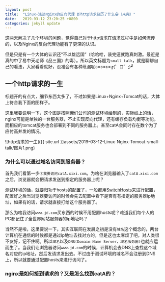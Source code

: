 ```yaml
---
layout: post
title:  "Linux-浅谈Nginx的反向代理 即http请求经历了什么😀（未完）"
date:   2019-03-12 23:20:25 +0800
categories: jekyll update
---
```


这两天解决了几个环境的问题，觉得自己对于http请求在请求过程中是如何流传的，以及Nginx的反向代理功能有了更深的认识。

但是只是有一个大体的认识还“不以雄远国”（哈哈哈，装完逼就跑真刺激。最近是真的中了易中天老师《品三国》的毒）。所以英文标题为`small talk`，就是聊聊自己的看法，大家看看就好，没准会有各种纰漏呢ε=ε=ε=┏(゜ロ゜;)┛

## 一个http请求的一生

标题开的有点大，细节东西太多了，不过如果是Linux+Nginx+Tomcat的话，大体上符合我下面的图样子。

这里我要说明一下，这个图是按照俺们公司的测试环境绘制的，实际线上的话，nginx可能是单独的一台服务器，不止实现反向代理，还有缓存负载均衡等功能。而相应的tomcat服务也会部署到不同的服务器上。甚至catA会同时存在数个为了应付高并发的情况。

![http请求的一生]({{ site.url }}assets/2019-03-12-Linux-Nginx-Tomcat-small-talk/图片1.png)

### 为什么可以通过域名访问到服务器？

首先我们看第一步`①我要访问catA.xixi.com`。为啥在浏览器输入了`catA.xixi.com`之后，浏览器就会把请求发送到指定的服务器上呢？

测试环境的话，就要归功于hosts的配置了，一般都用[SwitchHosts](https://github.com/oldj/SwitchHosts)来进行配置，配置好之后当浏览器要访问的时候会先去配置中看下是否有有指定的服务器ip地址，如果有的话，请求就直接打给这个服务器了。

那么为啥我访问`www.jd.com`买东西的时候不用配置hosts呢？难道我们每个人的PC都记住了全世界网站服务器的ip地址吗？

当然不是啦，这里要说一下，其实互联网在发展之初是没有`域名`这个概念的，两台计算机在通信的时候都是通过ip地址去找对方的，但是这也太麻烦了吧，对人类很不友好，记不住啊。所以`域名`以及`DNS(Domain Name Server，域名服务器)`也就应运而生了。当我们让浏览器访问`www.jd.com`的时候，计算机会去DNS上查找这个域名对应的ip地址，然后发请求发出去。不过由于测试环境的域名不会注册到DNS上，所以就要通过配置hosts来进行访问了。

### nginx是如何接到请求的？又是怎么找到catA的？

